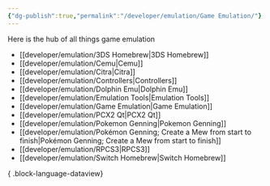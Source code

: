 ```yaml
---
{"dg-publish":true,"permalink":"/developer/emulation/Game Emulation/"}
---
```


Here is the hub of all things game emulation

- [[developer/emulation/3DS Homebrew\|3DS Homebrew]]
- [[developer/emulation/Cemu\|Cemu]]
- [[developer/emulation/Citra\|Citra]]
- [[developer/emulation/Controllers\|Controllers]]
- [[developer/emulation/Dolphin Emu\|Dolphin Emu]]
- [[developer/emulation/Emulation Tools\|Emulation Tools]]
- [[developer/emulation/Game Emulation\|Game Emulation]]
- [[developer/emulation/PCX2 Qt\|PCX2 Qt]]
- [[developer/emulation/Pokemon Genning\|Pokemon Genning]]
- [[developer/emulation/Pokémon Genning; Create a Mew from start to finish\|Pokémon Genning; Create a Mew from start to finish]]
- [[developer/emulation/RPCS3\|RPCS3]]
- [[developer/emulation/Switch Homebrew\|Switch Homebrew]]

{ .block-language-dataview}